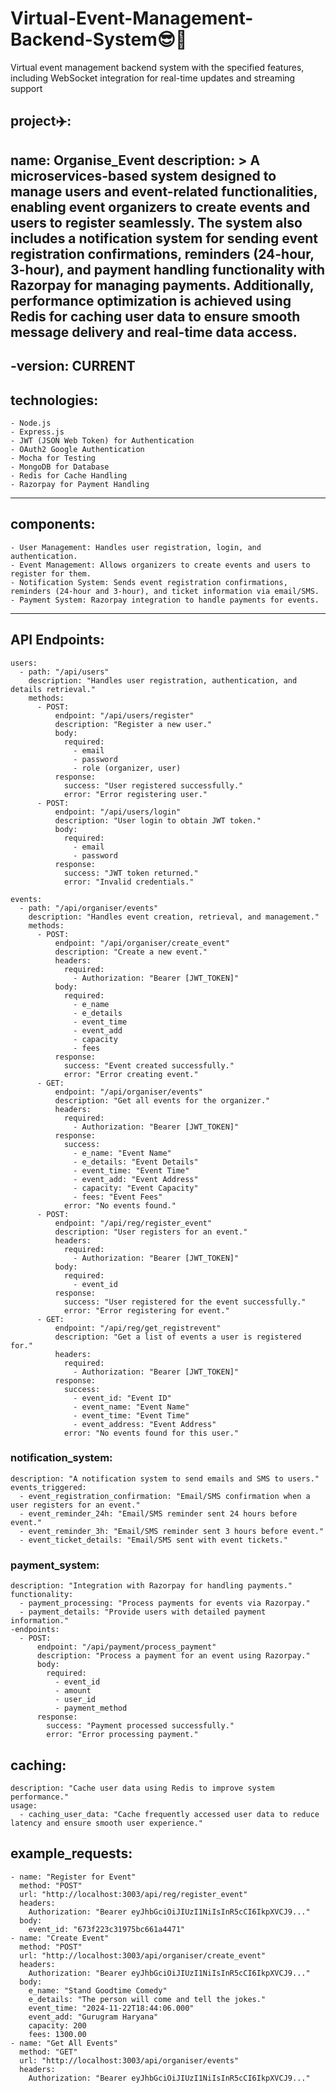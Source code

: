 # Virtual-Event-Management-Backend-System😎🤖
 Virtual event management backend system with the specified features, including WebSocket integration for real-time updates and streaming support

 ## project✈️:
  name: Organise_Event
  description: >
    A microservices-based system designed to manage users and event-related functionalities,
    enabling event organizers to create events and users to register seamlessly. 
    The system also includes a notification system for sending event registration confirmations, 
    reminders (24-hour, 3-hour), and payment handling functionality with Razorpay for managing payments.
    Additionally, performance optimization is achieved using Redis for caching user data to ensure smooth message delivery
    and real-time data access.
---
  -version: CURRENT
---
  ## technologies:
    - Node.js
    - Express.js
    - JWT (JSON Web Token) for Authentication
    - OAuth2 Google Authentication
    - Mocha for Testing
    - MongoDB for Database
    - Redis for Cache Handling
    - Razorpay for Payment Handling
---
  ## components:
    - User Management: Handles user registration, login, and authentication.
    - Event Management: Allows organizers to create events and users to register for them.
    - Notification System: Sends event registration confirmations, reminders (24-hour and 3-hour), and ticket information via email/SMS.
    - Payment System: Razorpay integration to handle payments for events.
---
  ## API Endpoints:
    users:
      - path: "/api/users"
        description: "Handles user registration, authentication, and details retrieval."
        methods:
          - POST:
              endpoint: "/api/users/register"
              description: "Register a new user."
              body:
                required:
                  - email
                  - password
                  - role (organizer, user)
              response:
                success: "User registered successfully."
                error: "Error registering user."
          - POST:
              endpoint: "/api/users/login"
              description: "User login to obtain JWT token."
              body:
                required:
                  - email
                  - password
              response:
                success: "JWT token returned."
                error: "Invalid credentials."

    events:
      - path: "/api/organiser/events"
        description: "Handles event creation, retrieval, and management."
        methods:
          - POST:
              endpoint: "/api/organiser/create_event"
              description: "Create a new event."
              headers:
                required:
                  - Authorization: "Bearer [JWT_TOKEN]"
              body:
                required:
                  - e_name
                  - e_details
                  - event_time
                  - event_add
                  - capacity
                  - fees
              response:
                success: "Event created successfully."
                error: "Error creating event."
          - GET:
              endpoint: "/api/organiser/events"
              description: "Get all events for the organizer."
              headers:
                required:
                  - Authorization: "Bearer [JWT_TOKEN]"
              response:
                success: 
                  - e_name: "Event Name"
                  - e_details: "Event Details"
                  - event_time: "Event Time"
                  - event_add: "Event Address"
                  - capacity: "Event Capacity"
                  - fees: "Event Fees"
                error: "No events found."
          - POST:
              endpoint: "/api/reg/register_event"
              description: "User registers for an event."
              headers:
                required:
                  - Authorization: "Bearer [JWT_TOKEN]"
              body:
                required:
                  - event_id
              response:
                success: "User registered for the event successfully."
                error: "Error registering for event."
          - GET:
              endpoint: "/api/reg/get_registrevent"
              description: "Get a list of events a user is registered for."
              headers:
                required:
                  - Authorization: "Bearer [JWT_TOKEN]"
              response:
                success: 
                  - event_id: "Event ID"
                  - event_name: "Event Name"
                  - event_time: "Event Time"
                  - event_address: "Event Address"
                error: "No events found for this user."

  ### notification_system:
    description: "A notification system to send emails and SMS to users."
    events_triggered:
      - event_registration_confirmation: "Email/SMS confirmation when a user registers for an event."
      - event_reminder_24h: "Email/SMS reminder sent 24 hours before event."
      - event_reminder_3h: "Email/SMS reminder sent 3 hours before event."
      - event_ticket_details: "Email/SMS sent with event tickets."

  ### payment_system:
    description: "Integration with Razorpay for handling payments."
    functionality:
      - payment_processing: "Process payments for events via Razorpay."
      - payment_details: "Provide users with detailed payment information."
    -endpoints:
      - POST:
          endpoint: "/api/payment/process_payment"
          description: "Process a payment for an event using Razorpay."
          body:
            required:
              - event_id
              - amount
              - user_id
              - payment_method
          response:
            success: "Payment processed successfully."
            error: "Error processing payment."

  ## caching:
    description: "Cache user data using Redis to improve system performance."
    usage:
      - caching_user_data: "Cache frequently accessed user data to reduce latency and ensure smooth user experience."

  ## example_requests:
    - name: "Register for Event"
      method: "POST"
      url: "http://localhost:3003/api/reg/register_event"
      headers:
        Authorization: "Bearer eyJhbGciOiJIUzI1NiIsInR5cCI6IkpXVCJ9..."
      body:
        event_id: "673f223c31975bc661a4471"
    - name: "Create Event"
      method: "POST"
      url: "http://localhost:3003/api/organiser/create_event"
      headers:
        Authorization: "Bearer eyJhbGciOiJIUzI1NiIsInR5cCI6IkpXVCJ9..."
      body:
        e_name: "Stand Goodtime Comedy"
        e_details: "The person will come and tell the jokes."
        event_time: "2024-11-22T18:44:06.000"
        event_add: "Gurugram Haryana"
        capacity: 200
        fees: 1300.00
    - name: "Get All Events"
      method: "GET"
      url: "http://localhost:3003/api/organiser/events"
      headers:
        Authorization: "Bearer eyJhbGciOiJIUzI1NiIsInR5cCI6IkpXVCJ9..."

